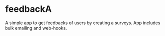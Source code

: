 # feedbackA
A simple app to get feedbacks of users by creating a surveys. App includes bulk emailing and web-hooks.

